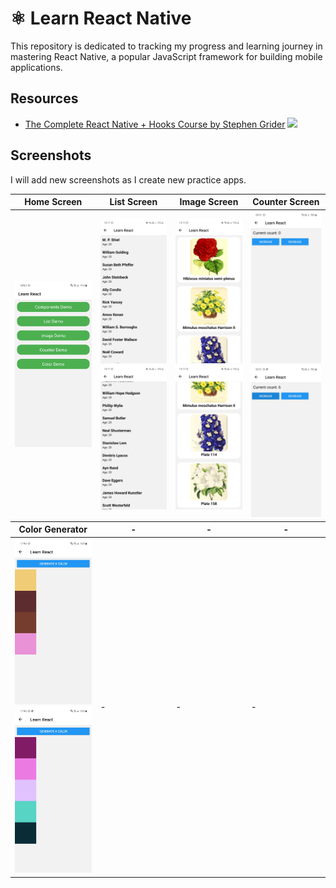 # ⚛️ Learn React Native

This repository is dedicated to tracking my progress and learning journey in mastering React Native, a popular JavaScript framework for building mobile applications. 

## Resources

* [The Complete React Native + Hooks Course by Stephen Grider](https://www.udemy.com/course/the-complete-react-native-and-redux-course)  ![](https://geps.dev/progress/10?dangerColor=8BC34A&warningColor=8BC34A&successColor=8BC34A)

## Screenshots

I will add new screenshots as I create new practice apps.

<table>
<thead>
  <tr>
    <th>Home Screen</th>
    <th>List Screen</th>
    <th>Image Screen</th>
    <th>Counter Screen</th>
  </tr>
</thead>
<tbody>
  <tr>
    <td><img src="screenshots/00-menu.jpg" alt="menu" width="150"></td>
    <td>
    <img src="screenshots/01-list-screen-1.jpg" alt="list" width="150">
    <img src="screenshots/01-list-screen-2.jpg" alt="list" width="150">
    </td>
    <td>
    <img src="screenshots/02-image-screen-1.jpg" alt="list" width="150">
    <img src="screenshots/02-image-screen-2.jpg" alt="list" width="150">
    </td>
    <td>
    <img src="screenshots/03-counter-screen-1.jpg" alt="list" width="150">
    <img src="screenshots/03-counter-screen-2.jpg" alt="list" width="150">
    </td>
  </tr>
</tbody>
<thead>
  <tr>
    <th>Color Generator</th>
    <th>-</th>
    <th>-</th>
    <th>-</th>
  </tr>
</thead>
<tbody>
  <tr>
    <td>
    <img src="screenshots/04-color-generator-1.jpg" alt="list" width="150">
    <img src="screenshots/04-color-generator-2.jpg" alt="list" width="150">
    </td>
    <td>-</td>
    <td>-</td>
    <td>-</td>
  </tr>
</tbody>
</table>
